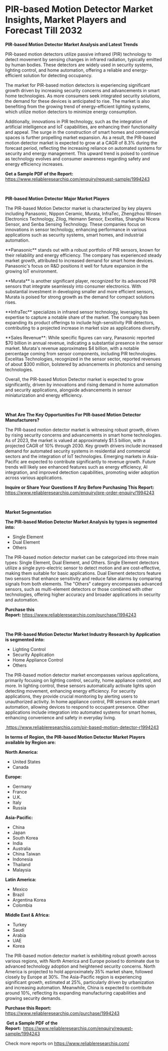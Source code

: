 <p><h1>PIR-based Motion Detector Market Insights, Market Players and Forecast Till 2032</h1></p><p><strong>PIR-based Motion Detector Market Analysis and Latest Trends</strong></p>
<p><p>PIR-based motion detectors utilize passive infrared (PIR) technology to detect movement by sensing changes in infrared radiation, typically emitted by human bodies. These detectors are widely used in security systems, lighting control, and home automation, offering a reliable and energy-efficient solution for detecting occupancy.</p><p>The market for PIR-based motion detectors is experiencing significant growth driven by increasing security concerns and advancements in smart home technologies. As more consumers seek integrated security solutions, the demand for these devices is anticipated to rise. The market is also benefiting from the growing trend of energy-efficient lighting systems, which utilize motion detectors to minimize energy consumption.</p><p>Additionally, innovations in PIR technology, such as the integration of artificial intelligence and IoT capabilities, are enhancing their functionality and appeal. The surge in the construction of smart homes and commercial spaces is further propelling market expansion. As a result, the PIR-based motion detector market is expected to grow at a CAGR of 8.3% during the forecast period, reflecting the increasing reliance on automated systems for security and energy management. This upward trend is poised to continue as technology evolves and consumer awareness regarding safety and energy efficiency increases.</p></p>
<p><strong>Get a Sample PDF of the Report:&nbsp;</strong> <a href="https://www.reliableresearchiq.com/enquiry/request-sample/1994243?utm_campaign=3132&utm_medium=2&utm_source=Github&utm_content=ia&utm_term=07042025&utm_id=pir-based-motion-detector">https://www.reliableresearchiq.com/enquiry/request-sample/1994243</a></p>
<p>&nbsp;</p>
<p><strong>PIR-based Motion Detector Major Market Players</strong></p>
<p><p>The PIR-based Motion Detector market is characterized by key players including Panasonic, Nippon Ceramic, Murata, InfraTec, Zhengzhou Winsen Electronics Technology, Zilog, Heimann Sensor, Excelitas, Shanghai Nicera Sensor, and Senba Sensing Technology. These companies focus on innovations in sensor technology, enhancing performance in various applications such as security systems, smart homes, and industrial automation.</p><p>**Panasonic** stands out with a robust portfolio of PIR sensors, known for their reliability and energy efficiency. The company has experienced steady market growth, attributed to increased demand for smart home devices. Panasonic's focus on R&D positions it well for future expansion in the growing IoT environment.</p><p>**Murata** is another significant player, recognized for its advanced PIR sensors that integrate seamlessly into consumer electronics. With substantial investment in developing smaller and more efficient sensors, Murata is poised for strong growth as the demand for compact solutions rises.</p><p>**InfraTec** specializes in infrared sensor technology, leveraging its expertise to capture a notable share of the market. The company has been expanding its product offerings to include high-sensitivity PIR detectors, contributing to a projected increase in market size as applications diversify.</p><p>**Sales Revenue**: While specific figures can vary, Panasonic reported $70 billion in annual revenue, indicating a substantial presence in the sensor market. Murata's revenue approximates $4 billion, with a notable percentage coming from sensor components, including PIR technologies. Excelitas Technologies, recognized in the sensor sector, reported revenues of about $300 million, bolstered by advancements in photonics and sensing technologies.</p><p>Overall, the PIR-based Motion Detector market is expected to grow significantly, driven by innovations and rising demand in home automation and security applications, alongside advancements in sensor miniaturization and energy efficiency.</p></p>
<p>&nbsp;</p>
<p><strong>What Are The Key Opportunities For PIR-based Motion Detector Manufacturers?</strong></p>
<p><p>The PIR-based motion detector market is witnessing robust growth, driven by rising security concerns and advancements in smart home technologies. As of 2023, the market is valued at approximately $1.5 billion, with a projected CAGR of 10% through 2030. Key growth drivers include increased demand for automated security systems in residential and commercial sectors and the integration of IoT technologies. Emerging markets in Asia-Pacific are expected to contribute significantly to revenue growth. Future trends will likely see enhanced features such as energy efficiency, AI integration, and improved detection capabilities, promoting wider adoption across various applications.</p></p>
<p><strong>Inquire or Share Your Questions If Any Before Purchasing This Report:</strong> <a href="https://www.reliableresearchiq.com/enquiry/pre-order-enquiry/1994243?utm_campaign=3132&utm_medium=2&utm_source=Github&utm_content=ia&utm_term=07042025&utm_id=pir-based-motion-detector">https://www.reliableresearchiq.com/enquiry/pre-order-enquiry/1994243</a></p>
<p>&nbsp;</p>
<p><strong>Market Segmentation</strong></p>
<p><strong>The PIR-based Motion Detector Market Analysis by types is segmented into:</strong></p>
<p><ul><li>Single Element</li><li>Dual Element</li><li>Others</li></ul></p>
<p><p>The PIR-based motion detector market can be categorized into three main types: Single Element, Dual Element, and Others. Single Element detectors utilize a single pyro-electric sensor to detect motion and are cost-effective, making them suitable for basic applications. Dual Element detectors feature two sensors that enhance sensitivity and reduce false alarms by comparing signals from both elements. The "Others" category encompasses advanced sensors, such as multi-element detectors or those combined with other technologies, offering higher accuracy and broader applications in security and automation.</p></p>
<p><strong>Purchase this Report:&nbsp;</strong><a href="https://www.reliableresearchiq.com/purchase/1994243?utm_campaign=3132&utm_medium=2&utm_source=Github&utm_content=ia&utm_term=07042025&utm_id=pir-based-motion-detector">https://www.reliableresearchiq.com/purchase/1994243</a></p>
<p>&nbsp;</p>
<p><strong>The PIR-based Motion Detector Market Industry Research by Application is segmented into:</strong></p>
<p><ul><li>Lighting Control</li><li>Security Application</li><li>Home Appliance Control</li><li>Others</li></ul></p>
<p><p>The PIR-based motion detector market encompasses various applications, primarily focusing on lighting control, security, home appliance control, and more. In lighting control, these sensors automatically activate lights upon detecting movement, enhancing energy efficiency. For security applications, they provide crucial monitoring by alerting users to unauthorized activity. In home appliance control, PIR sensors enable smart automation, allowing devices to respond to occupant presence. Other applications include integration into automated systems for smart homes, enhancing convenience and safety in everyday living.</p></p>
<p><a href="https://www.reliableresearchiq.com/pir-based-motion-detector-r1994243?utm_campaign=3132&utm_medium=2&utm_source=Github&utm_content=ia&utm_term=07042025&utm_id=pir-based-motion-detector">&nbsp;https://www.reliableresearchiq.com/pir-based-motion-detector-r1994243</a></p>
<p><strong>In terms of Region, the PIR-based Motion Detector Market Players available by Region are:</strong></p>
<p>
    <p> <strong> North America: </strong>
        <ul>
            <li>United States</li>
            <li>Canada</li>
        </ul>
        </p> 
    <p> <strong> Europe: </strong>
        <ul>
            <li>Germany</li>
            <li>France</li>
            <li>U.K.</li>
            <li>Italy</li>
            <li>Russia</li>
        </ul>
        </p> 
    <p> <strong> Asia-Pacific: </strong>
        <ul>
            <li>China</li>
            <li>Japan</li>
            <li>South Korea</li>
            <li>India</li>
            <li>Australia</li>
            <li>China Taiwan</li>
            <li>Indonesia</li>
            <li>Thailand</li>
            <li>Malaysia</li>
        </ul>
        </p> 
    <p> <strong> Latin America: </strong>
        <ul>
            <li>Mexico</li>
            <li>Brazil</li>
            <li>Argentina Korea</li>
            <li>Colombia</li>
        </ul>
        </p> 
    <p> <strong> Middle East & Africa: </strong>
        <ul>
            <li>Turkey</li>
            <li>Saudi</li>
            <li>Arabia</li>
            <li>UAE</li>
            <li>Korea</li>
        </ul>
    </p>
    </p>
<p><p>The PIR-based motion detector market is exhibiting robust growth across various regions, with North America and Europe poised to dominate due to advanced technology adoption and heightened security concerns. North America is projected to hold approximately 35% market share, followed closely by Europe at 30%. The Asia-Pacific region is experiencing significant growth, estimated at 25%, particularly driven by urbanization and increasing automation. Meanwhile, China is expected to contribute around 10%, reflecting its expanding manufacturing capabilities and growing security demands.</p></p>
<p><strong>Purchase this Report: </strong><a href="https://www.reliableresearchiq.com/purchase/1994243?utm_campaign=3132&utm_medium=2&utm_source=Github&utm_content=ia&utm_term=07042025&utm_id=pir-based-motion-detector">https://www.reliableresearchiq.com/purchase/1994243</a></p>
<p>&nbsp;<strong>Get a Sample PDF of the Report:&nbsp;&nbsp;</strong><a href="https://www.reliableresearchiq.com/enquiry/request-sample/1994243?utm_campaign=3132&utm_medium=2&utm_source=Github&utm_content=ia&utm_term=07042025&utm_id=pir-based-motion-detector">https://www.reliableresearchiq.com/enquiry/request-sample/1994243</a></p>
<p><strong></strong></p>
<p>Check more reports on <a href="https://www.reliableresearchiq.com/?utm_campaign=3132&utm_medium=2&utm_source=Github&utm_content=ia&utm_term=07042025&utm_id=pir-based-motion-detector">https://www.reliableresearchiq.com/</a></p>